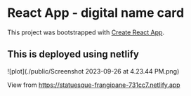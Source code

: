 # React App - digital name card

This project was bootstrapped with [Create React App](https://github.com/facebook/create-react-app).

## This is deployed using netlify

![plot](./public/Screenshot 2023-09-26 at 4.23.44 PM.png)

View from https://statuesque-frangipane-731cc7.netlify.app
